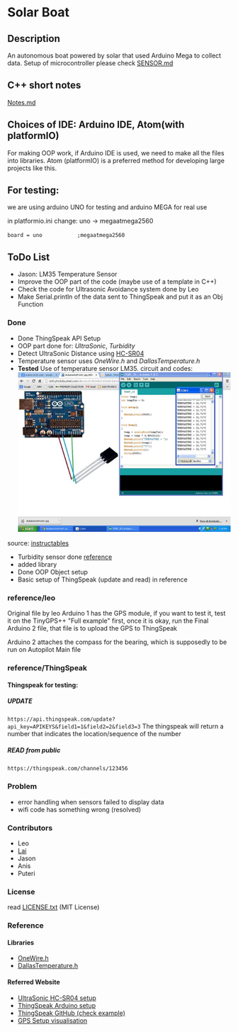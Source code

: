 # Solar Boat
## Description
An autonomous boat powered by solar that used Arduino Mega to collect data.
Setup of microcontroller please check [SENSOR.md](https://github.com/superoo7/solar-boat/blob/master/SENSOR.md)

## C++ short notes
[Notes.md](https://github.com/superoo7/solar-boat/blob/master/Notes.md)

## Choices of IDE: Arduino IDE, Atom(with platformIO)
For making OOP work, if Arduino IDE is used, we need to make all the files into libraries.
Atom (platformIO) is a preferred method for developing large projects like this.

## For testing:
we are using arduino UNO for testing and arduino MEGA for real use

in platformio.ini change:
uno -> megaatmega2560

`board = uno           ;megaatmega2560`


## ToDo List
- Jason: LM35 Temperature Sensor
- Improve the OOP part of the code (maybe use of a template in C++)
- Check the code for Ultrasonic Avoidance system done by Leo
- Make Serial.println of the data sent to ThingSpeak and put it as an Obj Function


### Done
* Done ThingSpeak API Setup
* OOP part done for: _UltraSonic_, _Turbidity_
* Detect UltraSonic Distance using [HC-SR04](https://www.amazon.com/SainSmart-HC-SR04-Ranging-Detector-Distance/dp/B004U8TOE6)
* Temperature sensor uses _OneWire.h_ and _DallasTemperature.h_
* **Tested** Use of temperature sensor LM35. circuit and codes:
![LM35](/reference/temperatureLM35/LM35.jpg)

source: [instructables](http://www.instructables.com/id/ARDUINO-TEMPERATURE-SENSOR-LM35/)
* Turbidity sensor done [reference](https://www.dfrobot.com/wiki/index.php/Turbidity_sensor_SKU:_SEN0189)
* added library
* Done OOP Object setup
* Basic setup of ThingSpeak (update and read) in reference

### reference/leo
Original file by leo
Arduino 1 has the GPS module, if you want to test it, test it on the TinyGPS++ "Full example" first, once it is okay, run the Final Arduino 2 file, that file is to upload the GPS to ThingSpeak

Arduino 2 attaches the compass for the bearing, which is supposedly to be run on Autopilot Main file

### reference/ThingSpeak
#### Thingspeak for testing:

##### UPDATE
`https://api.thingspeak.com/update?api_key=APIKEYS&field1=1&field2=2&field3=3`
The thingspeak will return a number that indicates the location/sequence of the number

##### READ from public
`https://thingspeak.com/channels/123456`


### Problem
* error handling when sensors failed to display data
* wifi code has something wrong (resolved)

### Contributors
* Leo
* [Lai](http://www.superoo7.com)
* Jason
* Anis
* Puteri

### License
read [LICENSE.txt](https://github.com/superoo7/solar-boat/blob/master/LICENSE.txt) (MIT License)

### Reference

#### Libraries
* [OneWire.h](https://github.com/PaulStoffregen/OneWire)
* [DallasTemperature.h](https://github.com/milesburton/Arduino-Temperature-Control-Library)

#### Referred Website
* [UltraSonic HC-SR04 setup](http://howtomechatronics.com/tutorials/arduino/ultrasonic-sensor-hc-sr04/)
* [ThingSpeak Arduino setup](http://community.thingspeak.com/tutorials/arduino/send-data-to-thingspeak-with-arduino/)
* [ThingSpeak GitHub (check example)](https://github.com/mathworks/thingspeak-arduino)
* [GPS Setup visualisation](https://www.youtube.com/watch?v=D20uSl_JHrk)

